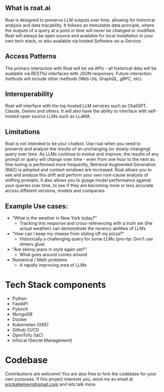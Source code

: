 ## What is roat.ai
Roat is designed to preserve LLM outputs over time, allowing for historical analysis and data tracability. It follows an immutable data principle, where the outputs of a query at a point in time will *never* be changed or modified. Roat will always be open source and available for local installation in your own tech stack, or also available via hosted Software-as-a-Service.

## Access Patterns
The primary interaction with Roat will be via APIs - all historical data will be available via RESTful interfaces with JSON responses. Future interaction methods will include other methods (Web UIs, GraphQL, gRPC, etc). 

## Interoperability
Roat will interface with the top hosted LLM services such as ChatGPT, Claude, Gemini and others. It will also have the ability to interface with self-hosted open source LLMs such as LLaMA.

## Limitations
Roat is not intended to be your chatbot. Use roat when you need to preserve and analyze the results of an unchanging (or slowly-changing) query over time. As LLMs continue to evolve and improve, the results of any prompt or query will change over time - even from one hour to the next as fine-tuning is performed more frequently, Retrieval Augmented Generation (RAG) is adopted and context windows are increased. Roat allows you to see and analyze this drift and perform your own root-cause analysis of shifting prompts. It also allows you to guage model performance against your queries over time, to see if they are becoming more or less accurate across different versions, models and companies. 

## Example Use cases:
- "What is the weather in New York today?"
    * Tracking this response and cross-referencing with a truth set (the actual weather) can demonstrate the recency abilities of LLMs
- "How can I keep my cheese from sliding off my pizza?"
    * Historically a challenging query for some LLMs (pro-tip: Don't use elmers glue)
- "Are skinny jeans in style again yet?"
    * What goes around comes around
- Numerical / Math problems
    * A rapidly improving area of LLMs

# Tech Stack components
- Python
- FastAPI
- Pytorch
- MongoDB
- Docker
- Kubernetes (GKE)
- Github CI/CD
- OpenTofu (IaC)
- Infiscal (Secret Management)

# Codebase
Contributions are welcome! You are also free to fork the codebase for your own purposes. If this project interests you, send me an email at erickallemeyn@gmail.com and lets talk more.
